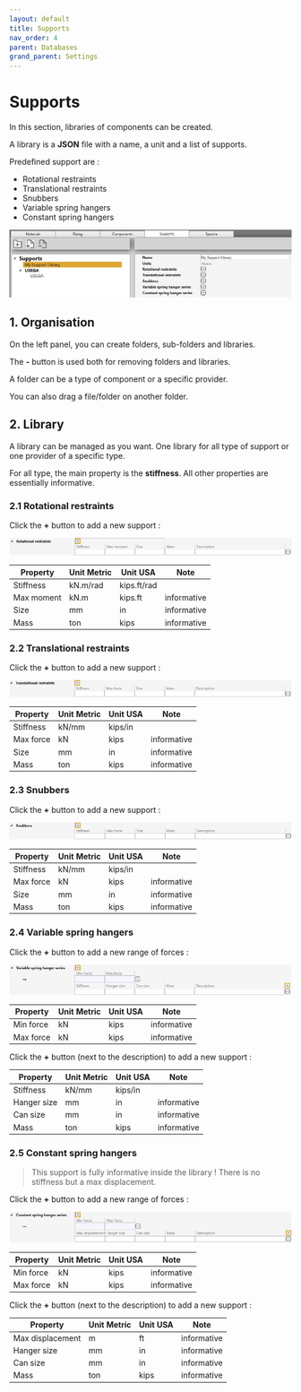 ```yaml
---
layout: default
title: Supports
nav_order: 4
parent: Databases
grand_parent: Settings
---
```


# Supports

In this section, libraries of components can be created. 

A library is a **JSON** file with a name, a unit and a list of supports.

Predefined support are :

- Rotational restraints
- Translational restraints
- Snubbers
- Variable spring hangers
- Constant spring hangers

![Image](../../Images/Support1.jpg)

## 1. Organisation

On the left panel, you can create folders, sub-folders and libraries.

The **-** button is used both for removing folders and libraries.

A folder can be a type of component or a specific provider.

You can also drag a file/folder on another folder.

## 2. Library

A library can be managed as you want. One library for all type of support or one provider of a specific type.

For all type, the main property is the **stiffness**. All other properties are essentially informative.

### 2.1 Rotational restraints

Click the **+** button to add a new support :

![Image](../../Images/Support2.jpg)

| Property | Unit Metric | Unit USA | Note |
| -------- | ---- | ---- | --- |
| Stiffness | kN.m/rad | kips.ft/rad | |
| Max moment | kN.m | kips.ft | informative |
| Size | mm | in | informative |
| Mass | ton | kips | informative |

### 2.2 Translational restraints

Click the **+** button to add a new support :

![Image](../../Images/Support3.jpg)

| Property | Unit Metric | Unit USA | Note |
| -------- | ---- | ---- | --- |
| Stiffness | kN/mm | kips/in | |
| Max force | kN | kips | informative |
| Size | mm | in | informative |
| Mass | ton | kips | informative |

### 2.3 Snubbers

Click the **+** button to add a new support :

![Image](../../Images/Support4.jpg)

| Property | Unit Metric | Unit USA | Note |
| -------- | ---- | ---- | --- |
| Stiffness | kN/mm | kips/in | |
| Max force | kN | kips | informative |
| Size | mm | in | informative |
| Mass | ton | kips | informative |

### 2.4 Variable spring hangers

Click the **+** button to add a new range of forces :

![Image](../../Images/Support5.jpg)

| Property | Unit Metric | Unit USA | Note |
| -------- | ---- | ---- | --- |
| Min force | kN | kips | informative |
| Max force | kN | kips | informative |

Click the **+** button (next to the description) to add a new support :

| Property | Unit Metric | Unit USA | Note |
| -------- | ---- | ---- | --- |
| Stiffness | kN/mm | kips/in | |
| Hanger size | mm | in | informative |
| Can size | mm | in | informative |
| Mass | ton | kips | informative |

### 2.5 Constant spring hangers

>This support is fully informative inside the library ! There is no stiffness but a max displacement.

Click the **+** button to add a new range of forces :

![Image](../../Images/Support6.jpg)

| Property | Unit Metric | Unit USA | Note |
| -------- | ---- | ---- | --- |
| Min force | kN | kips | informative |
| Max force | kN | kips | informative |

Click the **+** button (next to the description) to add a new support :

| Property | Unit Metric | Unit USA | Note |
| -------- | ---- | ---- | --- |
| Max displacement | m | ft | informative |
| Hanger size | mm | in | informative |
| Can size | mm | in | informative |
| Mass | ton | kips | informative |